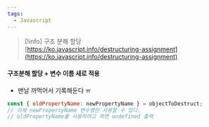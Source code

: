 ```yaml
---
tags:
  - Javascript
---
```



> [!info] 구조 분해 할당  
> [https://ko.javascript.info/destructuring-assignment](https://ko.javascript.info/destructuring-assignment)


#### 구조분해 할당 + 변수 이름 새로 적용
- 맨날 까먹어서 기록해둔다 ㅠ
```js
const { oldPropertyName: newPropertyName } = objectToDestruct;
// 이제 newPropertyName 변수명만 사용할 수 있다.
// oldPropertyName를 사용하려고 하면 undefined 출력
```